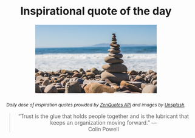 
<div align="center">

# Inspirational quote of the day

<img src="./data/photo.jpeg" alt="Beautiful nature photo" width="320" height="180">

<sub><i>Daily dose of inspiration quotes provided by [ZenQuotes API](https://zenquotes.io/) and images by [Unsplash](https://unsplash.com/).</i></sub>


<blockquote>&ldquo;Trust is the glue that holds people together and is the lubricant that keeps an organization moving forward.&rdquo; &mdash; <footer>Colin Powell</footer></blockquote>

</div>

